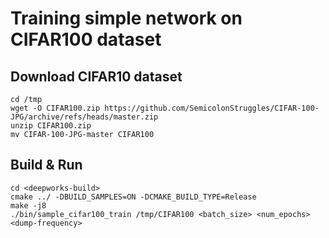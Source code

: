 # Training simple network on CIFAR100 dataset
## Download CIFAR10 dataset
```
cd /tmp
wget -O CIFAR100.zip https://github.com/SemicolonStruggles/CIFAR-100-JPG/archive/refs/heads/master.zip
unzip CIFAR100.zip
mv CIFAR-100-JPG-master CIFAR100
```

## Build & Run
```
cd <deepworks-build>
cmake ../ -DBUILD_SAMPLES=ON -DCMAKE_BUILD_TYPE=Release
make -j8
./bin/sample_cifar100_train /tmp/CIFAR100 <batch_size> <num_epochs> <dump-frequency>
```
